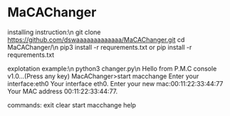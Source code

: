 # MaCAChanger


installing instruction:\n
git clone https://github.com/dswaaaaaaaaaaaaa/MaCAChanger.git
cd MaCAChanger/\n
pip3 install -r requrements.txt or pip install -r requrements.txt





explotation example:\n
python3 changer.py\n
Hello from P.M.C console v1.0...(Press any key)
MacAChanger>start macchange
Enter your interface:eth0
Your interface eth0.
Enter your new mac:00:11:22:33:44:77
Your MAC address 00:11:22:33:44:77.




commands:
exit
clear
start macchange
help
